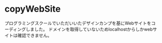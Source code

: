 # copyWebSite
プログラミングスクールでいただいいたデザインカンプを基にWebサイトをコーディングしました。
ドメインを取得していないためlocalhostからしかwebサイトは確認できません。
